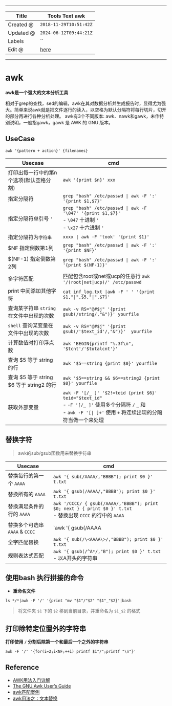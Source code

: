 -----

| Title     | Tools Text awk                                      |
| --------- | --------------------------------------------------- |
| Created @ | `2018-11-29T10:51:42Z`                              |
| Updated @ | `2024-06-12T09:44:21Z`                              |
| Labels    | \`\`                                                |
| Edit @    | [here](https://github.com/junxnone/linux/issues/52) |

-----

# awk

**awk是一个强大的文本分析工具**

相对于grep的查找，sed的编辑，awk在其对数据分析并生成报告时，显得尤为强大。简单来说awk就是把文件逐行的读入，以空格为默认分隔符将每行切片，切开的部分再进行各种分析处理。
awk有3个不同版本: awk、nawk和gawk，未作特别说明，一般指gawk，gawk 是 AWK 的 GNU 版本。

## UseCase

    awk '{pattern + action}' {filenames}

| Usecase                          | cmd                                                                                                                                               |
| -------------------------------- | ------------------------------------------------------------------------------------------------------------------------------------------------- |
| 打印出每一行中的第n个选项(默认空格分割)            | `awk '{print $n}' xxx`                                                                                                                            |
| 指定分隔符                            | `grep "bash" /etc/passwd \| awk -F ':' '{print $1,$7}'`                                                                                           |
| 指定分隔符单引号 `'`                     | `grep "bash" /etc/passwd \| awk -F '\047' '{print $1,$7}'` <br> - `\047` 十进制 `'` <br> - `\x27` 十六进制 `'`                                           |
| 指定分隔符为`字符串`                      | `xxxx \| awk -F 'took' '{print $1}'`                                                                                                              |
| $NF 指定倒数第1列                      | `grep "bash" /etc/passwd \| awk -F ':' '{print $NF}'`                                                                                             |
| $(NF-1) 指定倒数第2列                  | `grep "bash" /etc/passwd \| awk -F ':' '{print $(NF-1)}'`                                                                                         |
| 多字符匹配                            | 匹配包含root或net或ucp的任意行 `awk '/(root\|net\|ucp)/' /etc/passwd`                                                                                       |
| print 中间添加其他字符                   | `cat inf_log.txt \|awk -F ' ' '{print $1,"\|",$5,"\|",$7}'`                                                                                       |
| 查询某字符串 `string` 在文件中出现的次数        | `awk -v RS="@#$j" '{print gsub(/string/,"&")}' yourfile`                                                                                          |
| `shell` 查询某变量在 文件中出现的次数          | `awk -v RS="@#$j" '{print gsub(/'$text_id'/,"&")}'  yourfile`                                                                                     |
| 计算数值时打印浮点数                       | `awk 'BEGIN{printf "%.3f\n", '$tcnt'/'$totalcnt'}'`                                                                                               |
| 查询 $5 等于 string 的行               | `awk '$5==string {print $0}' yourfile`                                                                                                            |
| 查询 $5 等于 string $6 等于 string2 的行 | `awk '$5==string && $6==string2 {print $0}' yourfile`                                                                                             |
| 获取外部变量                           | `awk -F '[/_ ]' '$2!=teid {print $6}' teid="$text_id"`<br> - `-F '[/_ ]'` 使用多个分隔符 `/` `_` 和 `   ` <br>- `awk -F '[\| ]+'` 使用 `+` 将连续出现的分隔符当做一个来处理 |

## 替换字符

> awk的sub/gsub函数用来替换字符串

| Usecase                 | cmd                                                                                                    |
| ----------------------- | ------------------------------------------------------------------------------------------------------ |
| 替换每行的第一个 `AAAA`         | `awk '{ sub(/AAAA/,"BBBB"); print $0 }' t.txt`                                                         |
| 替换所有的 `AAAA`            | `awk '{ gsub(/AAAA/,"BBBB"); print $0 }' t.txt`                                                        |
| 替换满足条件的行的 `AAAA`        | `awk '/CCCC/ { gsub(/AAAA/,"BBBB"); print $0; next } { print $0 }' t.txt`<br>- 替换出现 `CCCC` 的行中的 `AAAA` |
| 替换多个可选串 `AAAA` & `CCCC` | \`awk '{ gsub(/AAAA                                                                                    |
| 全字匹配替换                  | `awk '{ sub(/\<AAAA\>/,"BBBB"); print $0 }' t.txt`                                                     |
| 规则表达式匹配                 | `awk '{ gsub(/^A*/,"B"); print $0 }' t.txt`<br>- 以A开头的字符串                                              |

## 使用bash 执行拼接的命令

  - **重命名文件**

<!-- end list -->

    ls */*|awk -F '/' '{print "mv "$1"/"$2" "$1"_"$2}'|bash

> 将文件夹 `$1` 下的 `$2` 移到当前目录，并重命名为 `$1_$2` 的格式

## 打印除特定位置外的字符串

**打印使用 `/` 分割后除第一个和最后一个之外的字符串**

    awk -F '/' '{for(i=2;i<NF;++i) printf $i"/";printf "\n"}'

## Reference

  - [AWK用法入门详解](https://www.cnblogs.com/losbyday/p/5854707.html)
  - [The GNU Awk User’s
    Guide](http://www.gnu.org/software/gawk/manual/gawk.html)
  - [awk匹配案例](https://blog.csdn.net/qq_42224274/article/details/82584801)
  - [awk用法之：文本替换](https://www.jianshu.com/p/d90f8a2ecd62)

